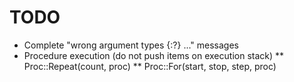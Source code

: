 TODO 
====

* Complete "wrong argument types {:?} ..." messages
* Procedure execution (do not push items on execution stack)
  ** Proc::Repeat(count, proc)
  ** Proc::For(start, stop, step, proc)

